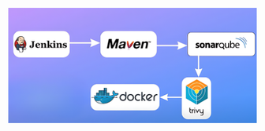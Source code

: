 
![Image](https://github.com/BejadiRajeshReddy18/Project01/blob/a3b18a86e46b9ebd134eb96a60f2e7aafff9c1a0/CICD.png)
